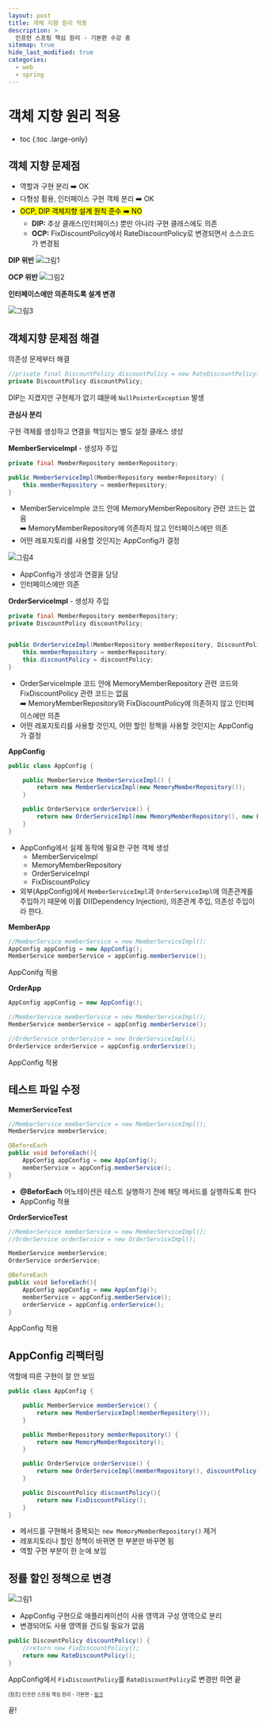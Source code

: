 ```yaml
---
layout: post
title: 객체 지향 원리 적용
description: >
  인프런 스프링 핵심 원리 - 기본편 수강 중
sitemap: true
hide_last_modified: true
categories:
  - web
  - spring
---
```


# 객체 지향 원리 적용

* toc
{:toc .large-only}


## 객체 지향 문제점

- 역할과 구현 분리 ➡️ OK
- 다형성 활용, 인터페이스 구현 객체 분리 ➡️ OK
- <mark>OCP, DIP 객체지향 설계 원칙 준수 ➡️ NO</mark>
    - __DIP:__ 추상 클래스(인터페이스) 뿐만 아니라 구현 클래스에도 의존
    - __OCP:__ FixDiscountPolicy에서 RateDiscountPolicy로 변경되면서 소스코드가 변경됨

__DIP 위반__
![그림1](/assets/img/spring/dependency_relationship.png)

__OCP 위반__
![그림2](/assets/img/spring/policy_changement.png)

__인터페이스에만 의존하도록 설계 변경__

![그림3](/assets/img/spring/order_dependency_target.png)


## 객체지향 문제점 해결

의존성 문제부터 해결

```java
//private final DiscountPolicy discountPolicy = new RateDiscountPolicy();
private DiscountPolicy discountPolicy;
```
DIP는 지켰지만 구현체가 없기 떄문에 `NullPointerException` 발생

__관심사 분리__

구현 객체를 생성하고 연결을 책임지는 별도 설정 클래스 생성

__MemberServiceImpl__ - 생성자 주입

```java
private final MemberRepository memberRepository;

public MemberServiceImpl(MemberRepository memberRepository) {
    this.memberRepository = memberRepository;
}
```
- MemberServiceImple 코드 안에 MemoryMemberRepository 관련 코드는 없음  
➡️ MemoryMemberRepository에 의존하지 않고 인터페이스에만 의존
- 어떤 레포지토리를 사용할 것인지는 AppConfig가 결정

![그림4](/assets/img/spring/member_service_appConfig.png)
- AppConfig가 생성과 연결을 담당
- 인터페이스에만 의존

__OrderServiceImpl__ - 생성자 주입

```java
private final MemberRepository memberRepository;
private DiscountPolicy discountPolicy;


public OrderServiceImpl(MemberRepository memberRepository, DiscountPolicy discountPolicy) {
    this.memberRepository = memberRepository;
    this.discountPolicy = discountPolicy;
}
```
- OrderServiceImple 코드 안에 MemoryMemberRepository 관련 코드와 FixDiscountPolicy 관련 코드는 없음  
➡️ MemoryMemberRepository와 FixDiscountPolicy에 의존하지 않고 인터페이스에만 의존
- 어떤 레포지토리를 사용할 것인지, 어떤 할인 정책을 사용할 것인지는 AppConfig가 결정

__AppConfig__

```java
public class AppConfig {

    public MemberService MemberServiceImpl() {
        return new MemberServiceImpl(new MemoryMemberRepository());
    }

    public OrderService orderService() {
        return new OrderServiceImpl(new MemoryMemberRepository(), new FixDiscountPolicy());
    }
}
```
- AppConfig에서 실제 동작에 필요한 구현 객체 생성
    - MemberServiceImpl
    - MemoryMemberRepository
    - OrderServiceImpl
    - FixDiscountPolicy
- 외부(AppConfig)에서 `MemberServiceImpl`과 `OrderServiceImpl`에 의존관계를 주입하기 때문에 이를 DI(Dependency Injection), 의존관계 주입, 의존성 주입이라 한다.

__MemberApp__

```java
//MemberService memberService = new MemberServiceImpl();
AppConfig appConfig = new AppConfig();
MemberService memberService = appConfig.memberService();
```
AppConifg 적용

__OrderApp__

```java
AppConfig appConfig = new AppConfig();

//MemberService memberService = new MemberServiceImpl();
MemberService memberService = appConfig.memberService();

//OrderService orderService = new OrderServiceImpl();
OrderService orderService = appConfig.orderService();
```
AppConfig 적용

## 테스트 파일 수정

__MemerServiceTest__

```java
//MemberService memberService = new MemberServiceImpl();
MemberService memberService;

@BeforeEach
public void beforeEach(){
    AppConfig appConfig = new AppConfig();
    memberService = appConfig.memberService();
}
```
- __\@BeforEach__ 어노테이션은 테스트 실행하기 전에 해당 메서드를 실행하도록 한다
- AppConfig 적용

__OrderServiceTest__

```java
//MemberService memberService = new MemberServiceImpl();
//OrderService orderService = new OrderServiceImpl();

MemberService memberService;
OrderService orderService;

@BeforeEach
public void beforeEach(){
    AppConfig appConfig = new AppConfig();
    memberService = appConfig.memberService();
    orderService = appConfig.orderService();
}
```
AppConfig 적용

## AppConfig 리팩터링

역할에 따른 구현이 잘 안 보임

```java
public class AppConfig {

    public MemberService memberService() {
        return new MemberServiceImpl(memberRepository());
    }

    public MemberRepository memberRepository() {
        return new MemoryMemberRepository();
    }

    public OrderService orderService() {
        return new OrderServiceImpl(memberRepository(), discountPolicy());
    }

    public DiscountPolicy discountPolicy(){
        return new FixDiscountPolicy();
    }
}
```
- 메서드를 구현해서 중복되는 `new MemoryMemberRepository()` 제거
- 레포지토리나 할인 정책이 바뀌면 한 부분만 바꾸면 됨
- 역할 구현 부분이 한 눈에 보임 

## 정률 할인 정책으로 변경

![그림1](/assets/img/spring/new_discount_policy.png)
- AppConfig 구현으로 애플리케이션이 사용 영역과 구성 영역으로 분리
- 변경되어도 사용 영역을 건드릴 필요가 없음

```java
public DiscountPolicy discountPolicy() {
    //return new FixDiscountPolicy();
    return new RateDiscountPolicy();
}
```

AppConfig에서 `FixDiscountPolicy`를 `RateDiscountPolicy`로 변경만 하면 끝


<span style="font-size:70%">[참조] 인프런 스프링 핵심 원리 - 기본편 - [링크](https://www.inflearn.com/course/%EC%8A%A4%ED%94%84%EB%A7%81-%ED%95%B5%EC%8B%AC-%EC%9B%90%EB%A6%AC-%EA%B8%B0%EB%B3%B8%ED%8E%B8)</span>

끝!
